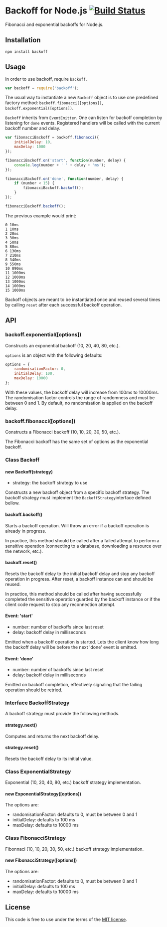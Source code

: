 # Backoff for Node.js [![Build Status](https://secure.travis-ci.org/MathieuTurcotte/node-backoff.png?branch=master)](http://travis-ci.org/MathieuTurcotte/node-backoff)

Fibonacci and exponential backoffs for Node.js.

## Installation
```
npm install backoff
```
## Usage

In order to use backoff, require `backoff`.

```js
var backoff = require('backoff');
```

The usual way to instantiate a new `Backoff` object is to use one predefined
factory method: `backoff.fibonacci([options])`, `backoff.exponential([options])`.

`Backoff` inherits from `EventEmitter`. One can listen for backoff completion
by listening for `done` events. Registered handlers will be called with the
current backoff number and delay.

``` js
var fibonacciBackoff = backoff.fibonacci({
    initialDelay: 10,
    maxDelay: 1000
});

fibonacciBackoff.on('start', function(number, delay) {
    console.log(number + ' ' + delay + 'ms');
});

fibonacciBackoff.on('done', function(number, delay) {
    if (number < 15) {
        fibonacciBackoff.backoff();
    }
});

fibonacciBackoff.backoff();
```

The previous example would print:

```
0 10ms
1 10ms
2 20ms
3 30ms
4 50ms
5 80ms
6 130ms
7 210ms
8 340ms
9 550ms
10 890ms
11 1000ms
12 1000ms
13 1000ms
14 1000ms
15 1000ms
```

Backoff objects are meant to be instantiated once and reused several times
by calling `reset` after each successful backoff operation.

## API

### backoff.exponential([options])

Constructs an exponential backoff (10, 20, 40, 80, etc.).

`options` is an object with the following defaults:

```js
options = {
    randomisationFactor: 0,
    initialDelay: 100,
    maxDelay: 10000
};
```

With these values, the backoff delay will increase from 100ms to 10000ms. The
randomisation factor controls the range of randomness and must be between 0
and 1. By default, no randomisation is applied on the backoff delay.

### backoff.fibonacci([options])

Constructs a Fibonacci backoff (10, 10, 20, 30, 50, etc.).

The Fibonacci backoff has the same set of options as the exponential backoff.

### Class Backoff

#### new Backoff(strategy)

- strategy: the backoff strategy to use

Constructs a new backoff object from a specific backoff strategy. The backoff
strategy must implement the `BackoffStrategy`interface defined bellow.

#### backoff.backoff()

Starts a backoff operation. Will throw an error if a backoff operation is
already in progress.

In practice, this method should be called after a failed attempt to perform a
sensitive operation (connecting to a database, downloading a resource over the
network, etc.).

#### backoff.reset()

Resets the backoff delay to the initial backoff delay and stop any backoff
operation in progress. After reset, a backoff instance can and should be
reused.

In practice, this method should be called after having successfully completed
the sensitive operation guarded by the backoff instance or if the client code
request to stop any reconnection attempt.

#### Event: 'start'

- number: number of backoffs since last reset
- delay: backoff delay in milliseconds

Emitted when a backoff operation is started. Lets the client know how long the
backoff delay will be before the next 'done' event is emitted.

#### Event: 'done'

- number: number of backoffs since last reset
- delay: backoff delay in milliseconds

Emitted on backoff completion, effectively signaling that the failing operation
should be retried.

### Interface BackoffStrategy

A backoff strategy must provide the following methods.

#### strategy.next()

Computes and returns the next backoff delay.

#### strategy.reset()

Resets the backoff delay to its initial value.

### Class ExponentialStrategy

Exponential (10, 20, 40, 80, etc.) backoff strategy implementation.

#### new ExponentialStrategy([options])

The options are:

- randomisationFactor: defaults to 0, must be between 0 and 1
- initialDelay: defaults to 100 ms
- maxDelay: defaults to 10000 ms

### Class FibonacciStrategy

Fibonnaci (10, 10, 20, 30, 50, etc.) backoff strategy implementation.

#### new FibonacciStrategy([options])

The options are:

- randomisationFactor: defaults to 0, must be between 0 and 1
- initialDelay: defaults to 100 ms
- maxDelay: defaults to 10000 ms

## License

This code is free to use under the terms of the [MIT license](http://mturcotte.mit-license.org/).
